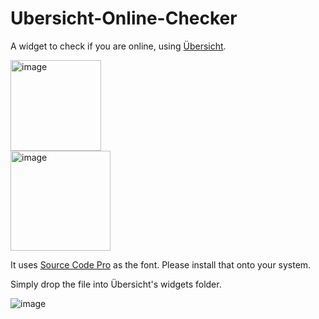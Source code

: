 # Ubersicht-Online-Checker
A widget to check if you are online, using [Übersicht](https://tracesof.net/uebersicht/).

<img width="145" alt="image" src="https://user-images.githubusercontent.com/24487638/166644257-387dc056-b90d-423b-a11d-f33874cd692c.png"><br>
<img width="160" alt="image" src="https://user-images.githubusercontent.com/24487638/166644382-0a478c54-258c-4098-8f2d-c83f6713d622.png">

It uses [Source Code Pro](https://github.com/adobe-fonts/source-code-pro) as the font. Please install that onto your system.

Simply drop the file into Übersicht's widgets folder.

![image](https://user-images.githubusercontent.com/24487638/167356644-6c5ad197-1822-43c8-b2fc-1a1bc4c56426.png)
